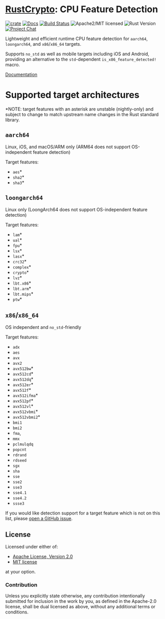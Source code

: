 # [RustCrypto]: CPU Feature Detection

[![crate][crate-image]][crate-link]
[![Docs][docs-image]][docs-link]
[![Build Status][build-image]][build-link]
![Apache2/MIT licensed][license-image]
![Rust Version][rustc-image]
[![Project Chat][chat-image]][chat-link]

Lightweight and efficient runtime CPU feature detection for `aarch64`, `loongarch64`, and
`x86`/`x86_64` targets.

Supports `no_std` as well as mobile targets including iOS and Android,
providing an alternative to the `std`-dependent `is_x86_feature_detected!`
macro.

[Documentation][docs-link]

# Supported target architectures

\*NOTE: target features with an asterisk are unstable (nightly-only) and subject
to change to match upstream name changes in the Rust standard library.

## `aarch64`

Linux, iOS, and macOS/ARM only (ARM64 does not support OS-independent feature detection)

Target features:

- `aes`\*
- `sha2`\*
- `sha3`\*

## `loongarch64`

Linux only (LoongArch64 does not support OS-independent feature detection)

Target features:

- `lam`\*
- `ual`\*
- `fpu`\*
- `lsx`\*
- `lasx`\*
- `crc32`\*
- `complex`\*
- `crypto`\*
- `lvz`\*
- `lbt.x86`\*
- `lbt.arm`\*
- `lbt.mips`\*
- `ptw`\*

## `x86`/`x86_64`

OS independent and `no_std`-friendly

Target features:

- `adx`
- `aes`
- `avx`
- `avx2`
- `avx512bw`\*
- `avx512cd`\*
- `avx512dq`\*
- `avx512er`\*
- `avx512f`\*
- `avx512ifma`\*
- `avx512pf`\*
- `avx512vl`\*
- `avx512vbmi`\*
- `avx512vbmi2`\*
- `bmi1`
- `bmi2`
- `fma`,
- `mmx`
- `pclmulqdq`
- `popcnt`
- `rdrand`
- `rdseed`
- `sgx`
- `sha`
- `sse`
- `sse2`
- `sse3`
- `sse4.1`
- `sse4.2`
- `ssse3`

If you would like detection support for a target feature which is not on
this list, please [open a GitHub issue].

## License

Licensed under either of:

- [Apache License, Version 2.0](http://www.apache.org/licenses/LICENSE-2.0)
- [MIT license](http://opensource.org/licenses/MIT)

at your option.

### Contribution

Unless you explicitly state otherwise, any contribution intentionally submitted
for inclusion in the work by you, as defined in the Apache-2.0 license, shall be
dual licensed as above, without any additional terms or conditions.

[//]: # 'badges'
[crate-image]: https://img.shields.io/crates/v/cpufeatures.svg?logo=rust
[crate-link]: https://crates.io/crates/cpufeatures
[docs-image]: https://docs.rs/cpufeatures/badge.svg
[docs-link]: https://docs.rs/cpufeatures/
[license-image]: https://img.shields.io/badge/license-Apache2.0/MIT-blue.svg
[rustc-image]: https://img.shields.io/badge/rustc-1.40+-blue.svg
[chat-image]: https://img.shields.io/badge/zulip-join_chat-blue.svg
[chat-link]: https://rustcrypto.zulipchat.com/#narrow/stream/260052-utils
[build-image]: https://github.com/RustCrypto/utils/actions/workflows/cpufeatures.yml/badge.svg
[build-link]: https://github.com/RustCrypto/utils/actions/workflows/cpufeatures.yml
[//]: # 'general links'
[RustCrypto]: https://github.com/rustcrypto
[RustCrypto/utils#378]: https://github.com/RustCrypto/utils/issues/378
[open a GitHub issue]: https://github.com/RustCrypto/utils/issues/new?title=cpufeatures:%20requesting%20support%20for%20CHANGEME%20target%20feature
